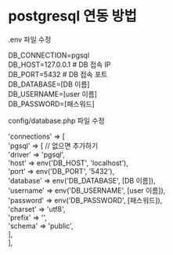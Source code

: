 postgresql 연동 방법
========================
.env 파일 수정

DB_CONNECTION=pgsql</br>
DB_HOST=127.0.0.1	# DB 접속 IP</br>
DB_PORT=5432		# DB 접속 포트</br>
DB_DATABASE=[DB 이름]</br>
DB_USERNAME=[user 이름]</br>
DB_PASSWORD=[패스워드]</br>


config/database.php 파일 수정

'connections' => [</br>
	'pgsql' => [		// 없으면 추가하기</br>
		'driver' => 'pgsql',</br>
		'host' => env('DB_HOST', 'localhost'),</br>
		'port' => env('DB_PORT', '5432'),</br>
		'database' => env('DB_DATABASE', [DB 이름]),</br>
		'username' => env('DB_USERNAME', [user 이름]),</br>
		'password' => env('DB_PASSWORD', [패스워드]),</br>
		'charset' => 'utf8',</br>
		'prefix' => '',</br>
		'schema' => 'public',</br>
	],</br>
],</br>